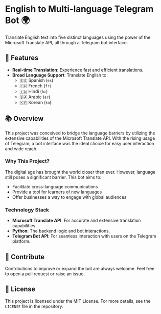 # English to Multi-language Telegram Bot 🌍

Translate English text into five distinct languages using the power of the Microsoft Translate API, all through a Telegram bot interface.

## 🌟 Features

- **Real-time Translation**: Experience fast and efficient translations.
- **Broad Language Support**: Translate English to:
  - 🇪🇸 Spanish (`es`)
  - 🇫🇷 French (`fr`)
  - 🇮🇳 Hindi (`hi`)
  - 🇸🇦 Arabic (`ar`)
  - 🇰🇷 Korean (`ko`)

## 📚 Overview

This project was conceived to bridge the language barriers by utilizing the extensive capabilities of the Microsoft Translate API. With the rising usage of Telegram, a bot interface was the ideal choice for easy user interaction and wide reach.

### Why This Project?

The digital age has brought the world closer than ever. However, language still poses a significant barrier. This bot aims to:

- Facilitate cross-language communications
- Provide a tool for learners of new languages
- Offer businesses a way to engage with global audiences

### Technology Stack

- **Microsoft Translate API**: For accurate and extensive translation capabilities.
- **Python**: The backend logic and bot interactions.
- **Telegram Bot API**: For seamless interaction with users on the Telegram platform.

## 🤝 Contribute

Contributions to improve or expand the bot are always welcome. Feel free to open a pull request or raise an issue.

## 📜 License

This project is licensed under the MIT License. For more details, see the `LICENSE` file in the repository.

